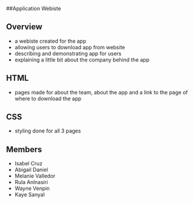 ##Application Webiste

## Overview

- a webiste created for the app
- allowing users to download app from website
- describing and demonstrating app for users
- explaining a little bit about the company behind the app

## HTML
- pages made for about the team, about the app and a link to the page of where to download the app

## CSS
- styling done for all 3 pages

## Members
- Isabel Cruz
- Abigail Daniel
- Melanie Valledor
- Rula Anlnasiri
- Wayne Venpin
- Kaye Sanyal
